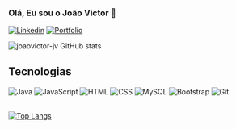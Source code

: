 ###

<h3>Olá, Eu sou o João Victor 👋</h3>

[![Linkedin](https://img.shields.io/badge/LinkedIn-0077B5?style=for-the-badge&logo=linkedin&logoColor=white)](https://www.linkedin.com/in/jo%C3%A3o-victor-miranda-8a5a32234/)
[![Portfolio](https://img.shields.io/badge/website-000000?style=for-the-badge&logo=About.me&logoColor=white)]()

![joaovictor-jv GitHub stats](https://github-readme-stats.vercel.app/api?username=joaovictor-jv&show_icons=true&theme=tokyonight)

## <b>Tecnologias</b>

<div style="display: inline_block">
 <img align="center" src="https://img.shields.io/badge/Java-ED8B00?style=for-the-badge&logo=openjdk&logoColor=white" alt="Java">
 <img align="center" src="https://img.shields.io/badge/JavaScript-F7DF1E?style=for-the-badge&logo=javascript&logoColor=black" alt="JavaScript">
 <img align="center" src="https://img.shields.io/badge/HTML5-E34F26?style=for-the-badge&logo=html5&logoColor=white" alt="HTML">
 <img align="center" src="https://img.shields.io/badge/CSS3-1572B6?style=for-the-badge&logo=css3&logoColor=white" alt="CSS">
 <img align="center" src="https://img.shields.io/badge/MySQL-005C84?style=for-the-badge&logo=mysql&logoColor=white" alt="MySQL">
 <img align="center" src="https://img.shields.io/badge/Bootstrap-563D7C?style=for-the-badge&logo=bootstrap&logoColor=white" alt="Bootstrap">
 <img align="center" src="https://img.shields.io/badge/GIT-E44C30?style=for-the-badge&logo=git&logoColor=white" alt="Git">
</div>

</br>

[![Top Langs](https://github-readme-stats.vercel.app/api/top-langs/?username=joaovictor-jv&langs_count=5&theme=tokyonight&card_width=465px)](https://github.com/joaovictor-jv/github-readme-stats)
